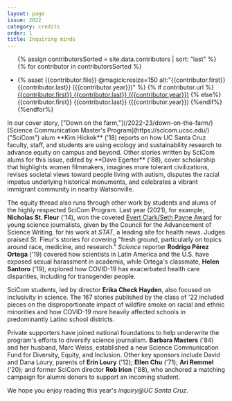 ```yaml
---
layout: page
issue: 2022
category: credits
order: 1
title: Inquiring minds
---
```

<ul class="contributors-container">

{% assign contributorsSorted = site.data.contributors | sort: "last" %}
  {% for contributor in contributorsSorted %}
  
  <li>{% asset {{contributor.file}} @magick:resize=150 alt:"{{contributor.first}} {{contributor.last}} ({{contributor.year}})" %}
  <span>
  {% if contributor.url %}
<a href="{{contributor.url}}">{{contributor.first}} {{contributor.last}} ({{contributor.year}})</a>
{% else%}
{{contributor.first}} {{contributor.last}} ({{contributor.year}})
  {%endif%}
  </span>
  </li>
{%endfor%}

</ul>
In our cover story, ["Down on the farm,"](/2022-23/down-on-the-farm/) [Science Communication Master's Program](https://scicom.ucsc.edu/) ("SciCom") alum **Kim Hickok** ('18) reports on how UC Santa Cruz faculty, staff, and students are using ecology and sustainability research to advance equity on campus and beyond. Other stories written by SciCom alums for this issue, edited by **Dave Egerter** ('88), cover scholarship that highlights women filmmakers, imagines more tolerant civilizations, revises societal views toward people living with autism, disputes the racial impetus underlying historical monuments, and celebrates a vibrant immigrant community in nearby Watsonville.

The equity thread also runs through other work by students and alums of the highly respected SciCom Program. Last year (2021), for example, **Nicholas St. Fleur** ('14), won the coveted [Evert Clark/Seth Payne Award](https://casw.org/news/nicholas-st-fleur-wins-evert-clark-award/) for young science journalists, given by the Council for the Advancement of Science Writing, for his work at *STAT*, a leading site for health news. Judges praised St. Fleur's stories for covering "fresh ground, particularly on topics around race, medicine, and research." *Science* reporter **Rodrigo Pérez Ortega** ('19) covered how scientists in Latin America and the U.S. have exposed sexual harassment in academia, while Ortega's classmate, **Helen Santoro** ('19), explored how COVID-19 has exacerbated health care disparities, including for transgender people.

SciCom students, led by director **Erika Check Hayden**, also focused on inclusivity in science. The 167 stories published by the class of '22 included pieces on the disproportionate impact of wildfire smoke on racial and ethnic minorities and how COVID-19 more heavily affected schools in predominantly Latino school districts.

Private supporters have joined national foundations to help underwrite the program's efforts to diversify science journalism. **Barbara Masters** ('84) and her husband, Marc Weiss, established a new Science Communication Fund for Diversity, Equity, and Inclusion. Other key sponsors include David and Dana Loury, parents of **Erin Loury** ('12); **Ellen Chu** ('71); **Ari Remmel** ('20); and former SciCom director **Rob Irion** ('88), who anchored a matching campaign for alumni donors to support an incoming student.

We hope you enjoy reading this year's *inquiry@UC Santa Cruz*.
